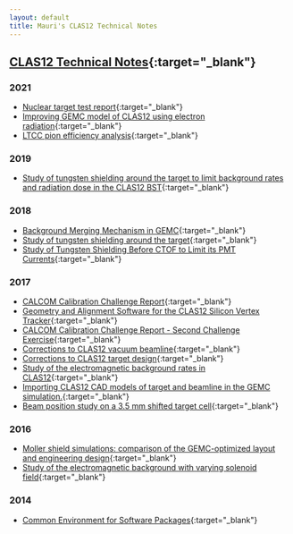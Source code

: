 ```yaml
---
layout: default
title: Mauri's CLAS12 Technical Notes
---
```


## [CLAS12 Technical Notes](https://misportal.jlab.org/mis/physics/clas12/index.cfm){:target="_blank"}


### 2021 

- [Nuclear target test report](https://misportal.jlab.org/mis/physics/clas12/viewFile.cfm/2021-001.pdf?documentId=72){:target="_blank"}
- [Improving GEMC model of CLAS12 using electron radiation](https://misportal.jlab.org/mis/physics/clas12/viewFile.cfm/2021-004.pdf?documentId=76){:target="_blank"}
- [LTCC pion efficiency analysis](https://misportal.jlab.org/mis/physics/clas12/viewFile.cfm/2021-006.pdf?documentId=77){:target="_blank"}


### 2019

- [Study of tungsten shielding around the target to limit background rates and radiation dose in the CLAS12 BST](https://misportal.jlab.org/mis/physics/clas12/viewFile.cfm/2019-002.pdf?documentId=63){:target="_blank"}

### 2018

- [Background Merging Mechanism in GEMC](https://misportal.jlab.org/mis/physics/clas12/viewFile.cfm/2018-002.pdf?documentId=56){:target="_blank"}
- [Study of tungsten shielding around the target](https://misportal.jlab.org/mis/physics/clas12/viewFile.cfm/2018-005.pdf?documentId=59){:target="_blank"}
- [Study of Tungsten Shielding Before CTOF to Limit its PMT Currents](https://misportal.jlab.org/mis/physics/clas12/viewFile.cfm/2018-006.pdf?documentId=60){:target="_blank"}

### 2017

- [CALCOM Calibration Challenge Report](https://misportal.jlab.org/mis/physics/clas12/viewFile.cfm/2017-002.pdf?documentId=37){:target="_blank"}
- [Geometry and Alignment Software for the CLAS12 Silicon Vertex Tracker](https://misportal.jlab.org/mis/physics/clas12/viewFile.cfm/2017-008.pdf?documentId=43){:target="_blank"}
- [CALCOM Calibration Challenge Report - Second Challenge Exercise](https://misportal.jlab.org/mis/physics/clas12/viewFile.cfm/2017-010.pdf?documentId=45){:target="_blank"}
- [Corrections to CLAS12 vacuum beamline](https://misportal.jlab.org/mis/physics/clas12/viewFile.cfm/2017-012.pdf?documentId=47){:target="_blank"}
- [Corrections to CLAS12 target design](https://misportal.jlab.org/mis/physics/clas12/viewFile.cfm/2017-013.pdf?documentId=48){:target="_blank"}
- [Study of the electromagnetic background rates in CLAS12](https://misportal.jlab.org/mis/physics/clas12/viewFile.cfm/2017-016.pdf?documentId=52){:target="_blank"}
- [Importing CLAS12 CAD models of target and beamline in the GEMC simulation.](https://misportal.jlab.org/mis/physics/clas12/viewFile.cfm/2017-017.pdf?documentId=53){:target="_blank"}
- [Beam position study on a 3.5 mm shifted target cell](https://misportal.jlab.org/mis/physics/clas12/viewFile.cfm/2017-018.pdf?documentId=54){:target="_blank"}


### 2016

- [Moller shield simulations: comparison of the GEMC-optimized layout and engineering design](https://misportal.jlab.org/mis/physics/clas12/viewFile.cfm/2016-006.pdf?documentId=32){:target="_blank"}
- [Study of the electromagnetic background with varying solenoid field](https://misportal.jlab.org/mis/physics/clas12/viewFile.cfm/2016-008.pdf?documentId=34){:target="_blank"}

### 2014

- [Common Environment for Software Packages](https://misportal.jlab.org/mis/physics/clas12/viewFile.cfm/2014-002.pdf?documentId=10){:target="_blank"}

